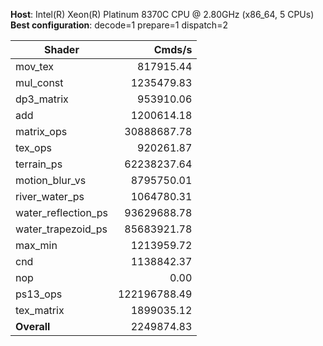 **Host**: Intel(R) Xeon(R) Platinum 8370C CPU @ 2.80GHz (x86_64, 5 CPUs)
**Best configuration**: decode=1 prepare=1 dispatch=2

| Shader | Cmds/s |
|-------|-------:|
| mov_tex | 817915.44 |
| mul_const | 1235479.83 |
| dp3_matrix | 953910.06 |
| add | 1200614.18 |
| matrix_ops | 30888687.78 |
| tex_ops | 920261.87 |
| terrain_ps | 62238237.64 |
| motion_blur_vs | 8795750.01 |
| river_water_ps | 1064780.31 |
| water_reflection_ps | 93629688.78 |
| water_trapezoid_ps | 85683921.78 |
| max_min | 1213959.72 |
| cnd | 1138842.37 |
| nop | 0.00 |
| ps13_ops | 122196788.49 |
| tex_matrix | 1899035.12 |
| **Overall** | 2249874.83 |
